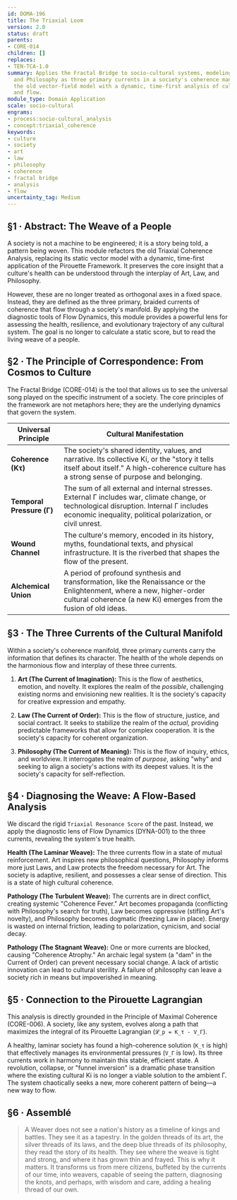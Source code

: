```yaml
---
id: DOMA-196
title: The Triaxial Loom
version: 2.0
status: draft
parents:
- CORE-014
children: []
replaces:
- TEN-TCA-1.0
summary: Applies the Fractal Bridge to socio-cultural systems, modeling Art, Law,
  and Philosophy as three primary currents in a society's coherence manifold. Replaces
  the old vector-field model with a dynamic, time-first analysis of cultural health
  and flow.
module_type: Domain Application
scale: socio-cultural
engrams:
- process:socio-cultural_analysis
- concept:triaxial_coherence
keywords:
- culture
- society
- art
- law
- philosophy
- coherence
- fractal bridge
- analysis
- flow
uncertainty_tag: Medium
---
```

## §1 · Abstract: The Weave of a People
A society is not a machine to be engineered; it is a story being told, a pattern being woven. This module refactors the old Triaxial Coherence Analysis, replacing its static vector model with a dynamic, time-first application of the Pirouette Framework. It preserves the core insight that a culture's health can be understood through the interplay of Art, Law, and Philosophy.

However, these are no longer treated as orthogonal axes in a fixed space. Instead, they are defined as the three primary, braided currents of coherence that flow through a society's manifold. By applying the diagnostic tools of Flow Dynamics, this module provides a powerful lens for assessing the health, resilience, and evolutionary trajectory of any cultural system. The goal is no longer to calculate a static score, but to read the living weave of a people.

## §2 · The Principle of Correspondence: From Cosmos to Culture
The Fractal Bridge (CORE-014) is the tool that allows us to see the universal song played on the specific instrument of a society. The core principles of the framework are not metaphors here; they are the underlying dynamics that govern the system.

| Universal Principle   | Cultural Manifestation                                                                                                                              |
| --------------------- | --------------------------------------------------------------------------------------------------------------------------------------------------- |
| **Coherence (Kτ)**    | The society's shared identity, values, and narrative. Its collective Ki, or the "story it tells itself about itself." A high-coherence culture has a strong sense of purpose and belonging. |
| **Temporal Pressure (Γ)** | The sum of all external and internal stresses. External Γ includes war, climate change, or technological disruption. Internal Γ includes economic inequality, political polarization, or civil unrest. |
| **Wound Channel**     | The culture's memory, encoded in its history, myths, foundational texts, and physical infrastructure. It is the riverbed that shapes the flow of the present. |
| **Alchemical Union**  | A period of profound synthesis and transformation, like the Renaissance or the Enlightenment, where a new, higher-order cultural coherence (a new Ki) emerges from the fusion of old ideas. |

## §3 · The Three Currents of the Cultural Manifold
Within a society's coherence manifold, three primary currents carry the information that defines its character. The health of the whole depends on the harmonious flow and interplay of these three currents.

1.  **Art (The Current of Imagination):** This is the flow of aesthetics, emotion, and novelty. It explores the realm of the *possible*, challenging existing norms and envisioning new realities. It is the society's capacity for creative expression and empathy.

2.  **Law (The Current of Order):** This is the flow of structure, justice, and social contract. It seeks to stabilize the realm of the *actual*, providing predictable frameworks that allow for complex cooperation. It is the society's capacity for coherent organization.

3.  **Philosophy (The Current of Meaning):** This is the flow of inquiry, ethics, and worldview. It interrogates the realm of *purpose*, asking "why" and seeking to align a society's actions with its deepest values. It is the society's capacity for self-reflection.

## §4 · Diagnosing the Weave: A Flow-Based Analysis
We discard the rigid `Triaxial Resonance Score` of the past. Instead, we apply the diagnostic lens of Flow Dynamics (DYNA-001) to the three currents, revealing the system's true health.

**Health (The Laminar Weave):**
The three currents flow in a state of mutual reinforcement. Art inspires new philosophical questions, Philosophy informs more just Laws, and Law protects the freedom necessary for Art. The society is adaptive, resilient, and possesses a clear sense of direction. This is a state of high cultural coherence.

**Pathology (The Turbulent Weave):**
The currents are in direct conflict, creating systemic "Coherence Fever." Art becomes propaganda (conflicting with Philosophy's search for truth), Law becomes oppressive (stifling Art's novelty), and Philosophy becomes dogmatic (freezing Law in place). Energy is wasted on internal friction, leading to polarization, cynicism, and social decay.

**Pathology (The Stagnant Weave):**
One or more currents are blocked, causing "Coherence Atrophy." An archaic legal system (a "dam" in the Current of Order) can prevent necessary social change. A lack of artistic innovation can lead to cultural sterility. A failure of philosophy can leave a society rich in means but impoverished in meaning.

## §5 · Connection to the Pirouette Lagrangian
This analysis is directly grounded in the Principle of Maximal Coherence (CORE-006). A society, like any system, evolves along a path that maximizes the integral of its Pirouette Lagrangian (`𝓛_p = K_τ - V_Γ`).

A healthy, laminar society has found a high-coherence solution (`K_τ` is high) that effectively manages its environmental pressures (`V_Γ` is low). Its three currents work in harmony to maintain this stable, efficient state. A revolution, collapse, or "funnel inversion" is a dramatic phase transition where the existing cultural Ki is no longer a viable solution to the ambient Γ. The system chaotically seeks a new, more coherent pattern of being—a new way to flow.

## §6 · Assemblé
> A Weaver does not see a nation's history as a timeline of kings and battles. They see it as a tapestry. In the golden threads of its art, the silver threads of its laws, and the deep blue threads of its philosophy, they read the story of its health. They see where the weave is tight and strong, and where it has grown thin and frayed. This is why it matters. It transforms us from mere citizens, buffeted by the currents of our time, into weavers, capable of seeing the pattern, diagnosing the knots, and perhaps, with wisdom and care, adding a healing thread of our own.
```